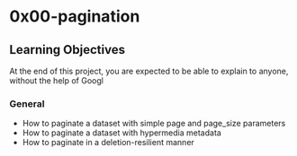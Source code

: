 # 0x00-pagination
## Learning Objectives

At the end of this project, you are expected to be able to explain to anyone, without the help of Googl
### General
- How to paginate a dataset with simple page and page_size parameters
- How to paginate a dataset with hypermedia metadata
- How to paginate in a deletion-resilient manner
